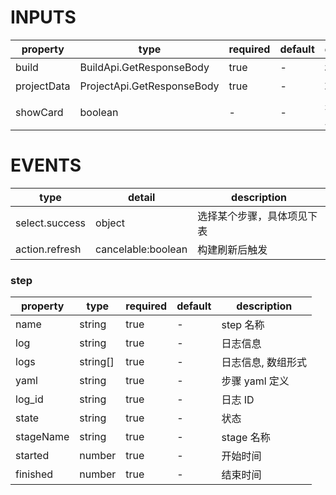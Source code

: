 [//]: # "business-bricks/ci/flow-chart.ts"

# INPUTS

| property    | type                       | required | default | description  |
| ----------- | -------------------------- | -------- | ------- | ------------ |
| build       | BuildApi.GetResponseBody   | true     | -       | 构建信息     |
| projectData | ProjectApi.GetResponseBody | true     | -       | 项目信息     |
| showCard    | boolean                    | -        | -       | 是否显示卡片 |

# EVENTS

| type           | detail             | description                |
| -------------- | ------------------ | -------------------------- |
| select.success | object             | 选择某个步骤，具体项见下表 |
| action.refresh | cancelable:boolean | 构建刷新后触发             |

### step

| property  | type     | required | default | description        |
| --------- | -------- | -------- | ------- | ------------------ |
| name      | string   | true     | -       | step 名称          |
| log       | string   | true     | -       | 日志信息           |
| logs      | string[] | true     | -       | 日志信息, 数组形式 |
| yaml      | string   | true     | -       | 步骤 yaml 定义     |
| log_id    | string   | true     | -       | 日志 ID            |
| state     | string   | true     | -       | 状态               |
| stageName | string   | true     | -       | stage 名称         |
| started   | number   | true     | -       | 开始时间           |
| finished  | number   | true     | -       | 结束时间           |
